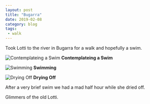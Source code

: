 ```yaml
---
layout: post
title: "Bugarra"
date: 2019-02-08
category: blog
tags:
 - walk
---
```



Took Lotti to the river in Bugarra for a walk and hopefully a swim.

![Contemplateing a Swim](/images/2019/2019-02-08-bugarra.jpg) **Contemplateing a Swim**

<!--more-->

![Swimming](/images/2019/2019-02-08-bugarra-2.jpg) **Swimming**

![Drying Off](/images/2019/2019-02-08-bugarra-1.jpg) **Drying Off**

After a very brief swim we had a mad half hour while she dried off. 

Glimmers of the old Lotti.
